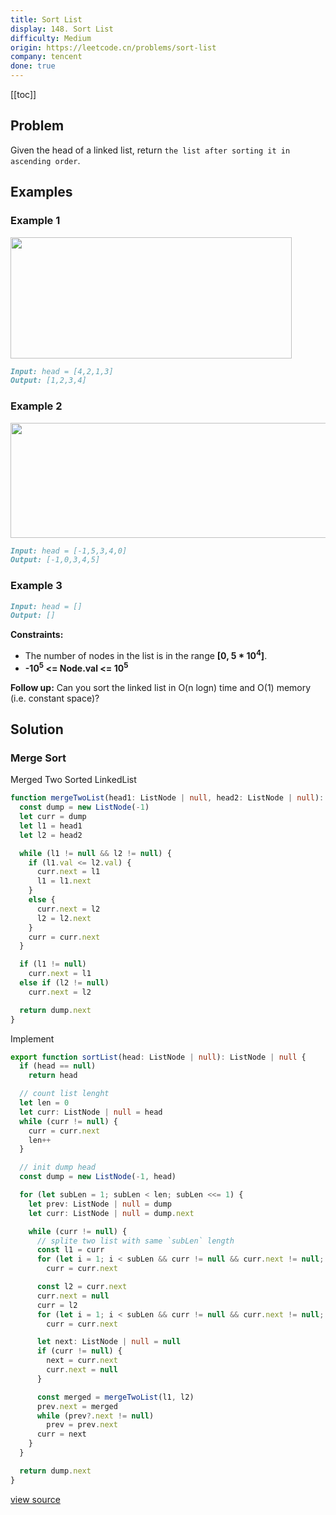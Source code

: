 ```yaml
---
title: Sort List
display: 148. Sort List
difficulty: Medium
origin: https://leetcode.cn/problems/sort-list
company: tencent
done: true
---
```


[[toc]]

## Problem

Given the head of a linked list, return `the list after sorting it in ascending order`.

## Examples

### Example 1

<img alt="" src="https://assets.leetcode.com/uploads/2020/09/14/sort_list_1.jpg" style="width: 450px; height: 194px;" />

```md
Input: head = [4,2,1,3]
Output: [1,2,3,4]
```

### Example 2

<img alt="" src="https://assets.leetcode.com/uploads/2020/09/14/sort_list_2.jpg" style="width: 550px; height: 184px;" />

```md
Input: head = [-1,5,3,4,0]
Output: [-1,0,3,4,5]
```

### Example 3

```md
Input: head = []
Output: []
```

**Constraints:**

- The number of nodes in the list is in the range **[0, 5 * 10<sup>4</sup>]**.
- **-10<sup>5</sup> <= Node.val <= 10<sup>5</sup>**

**Follow up:** Can you sort the linked list in O(n logn) time and O(1) memory (i.e. constant space)?

## Solution

### Merge Sort

Merged Two Sorted LinkedList

```ts
function mergeTwoList(head1: ListNode | null, head2: ListNode | null): ListNode | null {
  const dump = new ListNode(-1)
  let curr = dump
  let l1 = head1
  let l2 = head2

  while (l1 != null && l2 != null) {
    if (l1.val <= l2.val) {
      curr.next = l1
      l1 = l1.next
    }
    else {
      curr.next = l2
      l2 = l2.next
    }
    curr = curr.next
  }

  if (l1 != null)
    curr.next = l1
  else if (l2 != null)
    curr.next = l2

  return dump.next
}
```

Implement

```ts
export function sortList(head: ListNode | null): ListNode | null {
  if (head == null)
    return head

  // count list lenght
  let len = 0
  let curr: ListNode | null = head
  while (curr != null) {
    curr = curr.next
    len++
  }

  // init dump head
  const dump = new ListNode(-1, head)

  for (let subLen = 1; subLen < len; subLen <<= 1) {
    let prev: ListNode | null = dump
    let curr: ListNode | null = dump.next

    while (curr != null) {
      // splite two list with same `subLen` length
      const l1 = curr
      for (let i = 1; i < subLen && curr != null && curr.next != null; i++)
        curr = curr.next

      const l2 = curr.next
      curr.next = null
      curr = l2
      for (let i = 1; i < subLen && curr != null && curr.next != null; i++)
        curr = curr.next

      let next: ListNode | null = null
      if (curr != null) {
        next = curr.next
        curr.next = null
      }

      const merged = mergeTwoList(l1, l2)
      prev.next = merged
      while (prev?.next != null)
        prev = prev.next
      curr = next
    }
  }

  return dump.next
}
```

[view source](https://leetcode.cn/problems/sort-list)
